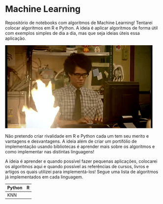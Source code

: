 # Machine Learning
Repositório de notebooks com algoritmos de Machine Learning! Tentarei colocar algoritmos em R e Python.
A ideia é aplicar algoritmos de forma útil com exemplos simples de dia a dia, mas que seja ideias úteis essa aplicação.

![](machinelearning.gif)


Não pretendo criar rivalidade em R e Python cada um tem seu merito e vantagens e desvantagens. A ideia além de criar um portifólio de implementação usando bibliotecas é aprender mais sobre os algoritmos e como implementar nas distintas linguagens!


A ideia é aprender e quando possível fazer pequenas aplicações, colocarei os algoritmos aqui e quando possível as referências de cursos, livros e artigos os quais utilizei para implementá-los! Segue uma lista de algoritmos já implementados em cada linguagem.


Python   | R
---------| ------
KNN      | 

